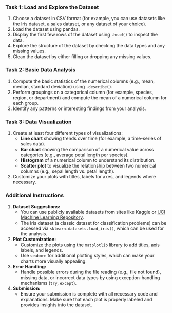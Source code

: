 ### **Task 1: Load and Explore the Dataset**

1. Choose a dataset in CSV format (for example, you can use datasets like the Iris dataset, a sales dataset, or any dataset of your choice).
2. Load the dataset using pandas.
3. Display the first few rows of the dataset using `.head()` to inspect the data.
4. Explore the structure of the dataset by checking the data types and any missing values.
5. Clean the dataset by either filling or dropping any missing values.

### **Task 2: Basic Data Analysis**

1. Compute the basic statistics of the numerical columns (e.g., mean, median, standard deviation) using `.describe()`.
2. Perform groupings on a categorical column (for example, species, region, or department) and compute the mean of a numerical column for each group.
3. Identify any patterns or interesting findings from your analysis.

### **Task 3: Data Visualization**

1. Create at least four different types of visualizations:
    - **Line chart** showing trends over time (for example, a time-series of sales data).
    - **Bar chart** showing the comparison of a numerical value across categories (e.g., average petal length per species).
    - **Histogram** of a numerical column to understand its distribution.
    - **Scatter plot** to visualize the relationship between two numerical columns (e.g., sepal length vs. petal length).
2. Customize your plots with titles, labels for axes, and legends where necessary.

### **Additional Instructions**

1. **Dataset Suggestions:**
    - You can use publicly available datasets from sites like Kaggle or [UCI Machine Learning Repository](https://archive.ics.uci.edu/ml/index.php).
    - The Iris dataset (a classic dataset for classification problems) can be accessed via `sklearn.datasets.load_iris()`, which can be used for the analysis.
2. **Plot Customization:**
    - Customize the plots using the `matplotlib` library to add titles, axis labels, and legends.
    - Use `seaborn` for additional plotting styles, which can make your charts more visually appealing.
3. **Error Handling:**
    - Handle possible errors during the file reading (e.g., file not found), missing data, or incorrect data types by using exception-handling mechanisms (`try`, `except`).
4. **Submission:**
    - Ensure your submission is complete with all necessary code and explanations. Make sure that each plot is properly labeled and provides insights into the dataset.